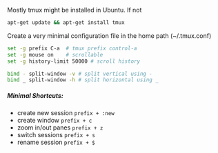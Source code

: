 Mostly tmux might be installed in Ubuntu. If not

```sh
apt-get update && apt-get install tmux
```

Create a very minimal configuration file in the home path (~/.tmux.conf)

```bash
set -g prefix C-a  # tmux prefix control-a
set -g mouse on    # scrollable
set -g history-limit 50000 # scroll history

bind - split-window -v # split vertical using -
bind _ split-window -h # split horizontal using _
```

##### Minimal Shortcuts:

- create new session `prefix + :new`
- create window `prefix + c   `
- zoom in/out panes `prefix + z   `
- switch sessions `prefix + s   `
- rename session `prefix + $   `
